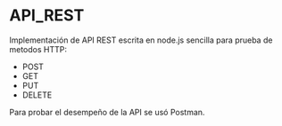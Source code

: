 # API_REST
Implementación de API REST escrita en node.js sencilla para prueba de metodos HTTP:

- POST
- GET
- PUT
- DELETE

Para probar el desempeño de la API se usó Postman.
